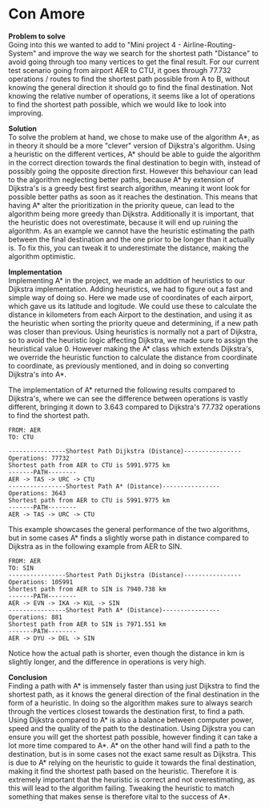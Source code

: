 # Con Amore

**Problem to solve**   
Going into this we wanted to add to "Mini project 4 - Airline-Routing-System" and improve the way we search for the shortest path "Distance" to avoid going through too many vertices to get the final result. For our current test scenario going from airport AER to CTU, it goes through 77.732 operations  / routes to find the shortest path possible from A to B, without knowing the general direction it should go to find the final destination. Not knowing the relative number of operations, it seems like a lot of operations to find the shortest path possible, which we would like to look into improving.

**Solution**   
To solve the problem at hand,  we chose to make use of the algorithm A*, as in theory it should be a more "clever" version of Dijkstra's algorithm. Using a heuristic on the different vertices, A* should be able to guide the algorithm in the correct direction towards the final destination to begin with, instead of possibly going the opposite direction first. However this behaviour can lead to the algorithm neglecting better paths, because A* by extension of Dijkstra's is a greedy best first search algorithm, meaning it wont look for possible better paths as soon as it reaches the destination. This means that having A* alter the prioritization in the priority queue, can lead to the algorithm being more greedy than Dijkstra. Additionally it is important, that the heuristic does not overestimate, because it will end up ruining the algorithm. As an example we cannot have the heuristic estimating the path between the final destination and the one prior to be longer than it actually is. To fix this, you can tweak it to underestimate the distance, making the algorithm optimistic.

**Implementation**   
Implementing A* in the project, we made an addition of heuristics to our Dijkstra implementation. Adding heuristics, we had to figure out a fast and simple way of doing so. Here we made use of coordinates of each airport, which gave us its latitude and logitude. We could use these to calculate the distance in kilometers from each Airport to the destination, and using it as the heuristic when sorting the priority queue and determining, if a new path was closer than previous. Using heuristics is normally not a part of Dijkstra, so to avoid the heuristic logic affecting Dijkstra, we made sure to assign the heuristical value 0. However making the A* class which extends Dijkstra's, we override the heuristic function to calculate the distance from coordinate to coordinate, as previously mentioned, and in doing so converting Dijkstra's into A*.

The implementation of A* returned the following results compared to Dijkstra's, where we can see the difference between operations is vastly different, bringing it down to 3.643 compared to Dijkstra's 77.732 operations to find the shortest path.
```
FROM: AER
TO: CTU

----------------Shortest Path Dijkstra (Distance)----------------
Operations: 77732
Shortest path from AER to CTU is 5991.9775 km
-------PATH--------
AER -> TAS -> URC -> CTU
----------------Shortest Path A* (Distance)----------------
Operations: 3643
Shortest path from AER to CTU is 5991.9775 km
-------PATH--------
AER -> TAS -> URC -> CTU
```
This example showcases the general performance of the two algorithms, but in some cases A* finds a slightly worse path in distance compared to Dijkstra as in the following example from AER to SIN.
```
FROM: AER
TO: SIN
----------------Shortest Path Dijkstra (Distance)----------------
Operations: 105991
Shortest path from AER to SIN is 7940.738 km
-------PATH--------
AER -> EVN -> IKA -> KUL -> SIN
----------------Shortest Path A* (Distance)----------------
Operations: 881
Shortest path from AER to SIN is 7971.551 km
-------PATH--------
AER -> DYU -> DEL -> SIN
```
Notice how the actual path is shorter, even though the distance in km is slightly longer, and the difference in operations is very high.

**Conclusion**   
Finding a path with A* is immensely faster than using just Dijkstra to find the shortest path, as it knows the general direction of the final destination in the form of a heuristic. In doing so the algorithm makes sure to always search through the vertices closest towards the destination first, to find a path. Using Dijkstra compared to A* is also a balance between computer power, speed and the quality of the path to the destination. Using Dijkstra you can ensure you will get the shortest path possible, however finding it can take a lot more time compared to A*. A* on the other hand will find a path to the destination, but is in some cases not the exact same result as Dijkstra. This is due to A* relying on the heuristic to guide it towards the final destination, making it find the shortest path based on the heuristic. Therefore it is extremely important that the heuristic is correct and not overestimating, as this will lead to the algorithm failing. Tweaking the heuristic to match something that makes sense is therefore vital to the success of A*.

